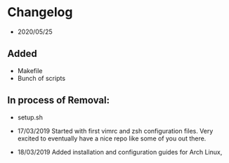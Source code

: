 # Changelog 
-   2020/05/25
## Added
-   Makefile
-   Bunch of scripts

## In process of Removal:
-   setup.sh

-	17/03/2019
Started with first vimrc and zsh configuration files.
Very excited to eventually have a nice repo like some of you out there.

-	18/03/2019
Added installation and configuration guides for Arch Linux,
